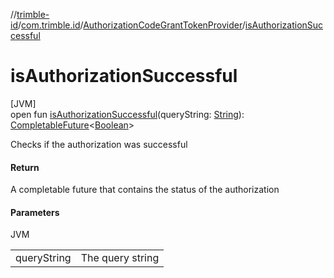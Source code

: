 //[trimble-id](../../../index.md)/[com.trimble.id](../index.md)/[AuthorizationCodeGrantTokenProvider](index.md)/[isAuthorizationSuccessful](is-authorization-successful.md)

# isAuthorizationSuccessful

[JVM]\
open fun [isAuthorizationSuccessful](is-authorization-successful.md)(queryString: [String](https://docs.oracle.com/javase/8/docs/api/java/lang/String.html)): [CompletableFuture](https://docs.oracle.com/javase/8/docs/api/java/util/concurrent/CompletableFuture.html)&lt;[Boolean](https://docs.oracle.com/javase/8/docs/api/java/lang/Boolean.html)&gt;

Checks if the authorization was successful

#### Return

A completable future that contains the status of the authorization

#### Parameters

JVM

| | |
|---|---|
| queryString | The query string |
